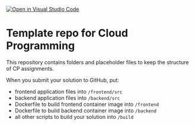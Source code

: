 [![Open in Visual Studio Code](https://classroom.github.com/assets/open-in-vscode-718a45dd9cf7e7f842a935f5ebbe5719a5e09af4491e668f4dbf3b35d5cca122.svg)](https://classroom.github.com/online_ide?assignment_repo_id=14206207&assignment_repo_type=AssignmentRepo)
# Template repo for Cloud Programming

This repository contains folders and placeholder files to keep the structure of CP assignments.

When you submit your solution to GitHub, put:

- frontend application files into `/frontend/src`
- backend application files into `/backend/src`
- Dockerfile to build frontend container image into `/frontend`
- Dockerfile to build backend container image into `/backend`
- all other scripts to build your solution into `/build`

